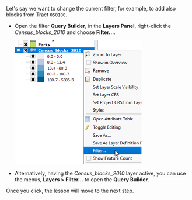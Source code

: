 Let's say we want to change the current filter, for example, to add also
blocks from Tract `050100`.

- Open the filter **Query Builder**, in the **Layers Panel**,
right-click the *Census_blocks_2010* and choose **Filter...**.

    ![open_filter_from_context_menu.png](open_filter_from_context_menu.png)

- Alternatively, having the *Census_blocks_2010* layer active,
you can use the menus, **Layers > Filter...** to open the **Query Builder**.

Once you click, the lesson will move to the next step.